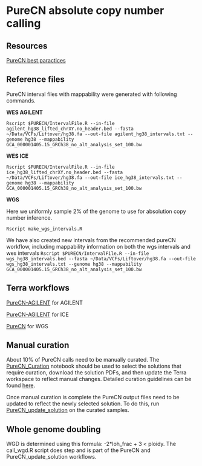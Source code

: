 # PureCN absolute copy number calling

## Resources

[PureCN best paractices](https://bioconductor.org/packages/devel/bioc/vignettes/PureCN/inst/doc/Quick.html)

## Reference files

PureCN interval files with mappability were generated with following commands.

**WES AGILENT**

`Rscript $PURECN/IntervalFile.R --in-file agilent_hg38_lifted_chrXY.no_header.bed --fasta ~/Data/VCFs/Liftover/hg38.fa --out-file agilent_hg38_intervals.txt --genome hg38 --mappability GCA_000001405.15_GRCh38_no_alt_analysis_set_100.bw`

**WES ICE**

`Rscript $PURECN/IntervalFile.R --in-file ice_hg38_lifted_chrXY.no_header.bed --fasta ~/Data/VCFs/Liftover/hg38.fa --out-file ice_hg38_intervals.txt --genome hg38 --mappability GCA_000001405.15_GRCh38_no_alt_analysis_set_100.bw`

**WGS**

Here we uniformly sample 2% of the genome to use for absolution copy number inference.

`Rscript make_wgs_intervals.R`

We have also created new intervals from the recommended pureCN workflow, including mappability information on both the wgs intervals and wes intervals
`Rscript $PURECN/IntervalFile.R --in-file wgs_hg38_intervals.bed --fasta ~/Data/VCFs/Liftover/hg38.fa --out-file wgs_hg38_intervals.txt --genome hg38 --mappability GCA_000001405.15_GRCh38_no_alt_analysis_set_100.bw`

## Terra workflows

[PureCN-AGILENT](https://app.terra.bio/#workspaces/broad-firecloud-ccle/DepMap_WES_CN_hg38/workflows/broad-firecloud-ccle/PureCN-AGILENT) for AGILENT

[PureCN-AGILENT](https://app.terra.bio/#workspaces/broad-firecloud-ccle/DepMap_WES_CN_hg38/workflows/broad-firecloud-ccle/PureCN-ICE)  for ICE

[PureCN](https://app.terra.bio/#workspaces/broad-firecloud-ccle/DepMap_WGS_CN/workflows/broad-firecloud-ccle/PureCN) for WGS

## Manual curation

About 10% of PureCN calls need to be manually curated. The  [PureCN_Curation](https://github.com/broadinstitute/depmap_omics/blob/master/WGS_pipeline/PureCN_Curation.ipynb) notebook should be used to select the solutions that require curation, download the solution PDFs, and then update the Terra workspace to reflect manual changes. Detailed curation guidelines can be found [here](https://docs.google.com/document/d/1Rte0xKK3ZE_UV6MWepdXRIbAehUJg8FuLaDckrWhPTQ/edit).

Once manual curation is complete the PureCN output files need to be updated to reflect the newly selected solution. To do this, run [PureCN_update_solution](https://app.terra.bio/#workspaces/broad-firecloud-ccle/DepMap_WES_CN_hg38/workflows/colganwi/PureCN_update_solution) on the curated samples.

## Whole genome doubling

WGD is determined using this formula: -2*loh_frac + 3 < ploidy. The call_wgd.R script does step and is part of the PureCN and PureCN_update_solution workflows.
